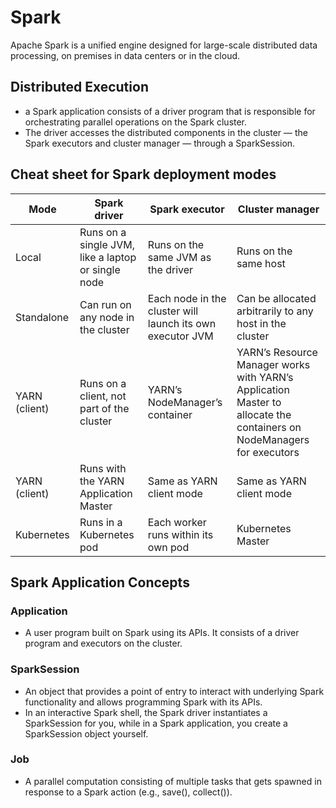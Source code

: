 # Spark
Apache Spark is a unified engine designed for large-scale distributed data processing, on premises in data centers or in the cloud.
## Distributed Execution
- a Spark application consists of a driver program that is responsible for orchestrating parallel operations on the Spark cluster. 
- The driver accesses the distributed components in the cluster — the Spark executors and cluster manager — through a SparkSession.
## Cheat sheet for Spark deployment modes
| Mode | Spark driver | Spark executor | Cluster manager |
| --- | --- | --- | --- |
| Local | Runs on a single JVM, like a laptop or single node | Runs on the same JVM as the driver | Runs on the same host |
| Standalone | Can run on any node in the cluster | Each node in the cluster will launch its own executor JVM | Can be allocated arbitrarily to any host in the cluster |
| YARN (client) | Runs on a client, not part of the cluster | YARN’s NodeManager’s container | YARN’s Resource Manager works with YARN’s Application Master to allocate the containers on NodeManagers for executors |
| YARN (client) | Runs with the YARN Application Master | Same as YARN client mode | Same as YARN client mode |
| Kubernetes | Runs in a Kubernetes pod | Each worker runs within its own pod | Kubernetes Master |
## Spark Application Concepts
### Application
- A user program built on Spark using its APIs. It consists of a driver program and executors on the cluster.
### SparkSession
- An object that provides a point of entry to interact with underlying Spark functionality and allows programming Spark with its APIs. 
- In an interactive Spark shell, the Spark driver instantiates a SparkSession for you, while in a Spark application, you create a SparkSession object yourself.
### Job
- A parallel computation consisting of multiple tasks that gets spawned in response to a Spark action (e.g., save(), collect()).
### 